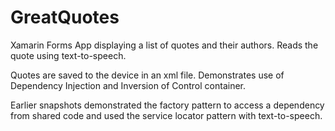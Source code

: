 # GreatQuotes
Xamarin Forms App displaying a list of quotes and their authors. Reads the quote using text-to-speech.

Quotes are saved to the device in an xml file.
Demonstrates use of Dependency Injection and Inversion of Control container.

Earlier snapshots demonstrated the factory pattern to access a dependency from shared code and used the service locator pattern with text-to-speech.
